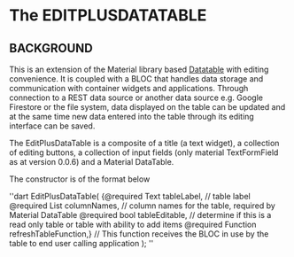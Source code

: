 # The EDITPLUSDATATABLE

## BACKGROUND
This is an extension of the  Material library based [Datatable](https://api.flutter.dev/flutter/material/DataTable-class.html) with editing convenience. 
It is coupled with a BLOC that handles data storage and communication with container widgets and applications. Through connection to a REST data source 
or another data source e.g. Google Firestore or the file system, data displayed on the table can be updated and at the same time new data entered into 
the table through its editing interface can be saved.

The EditPlusDataTable is a composite of a title (a text widget), a collection of editing buttons, a collection of input fields (only material TextFormField as at version 0.0.6) and a Material DataTable. 

The constructor is of the format below

''dart
  EditPlusDataTable(
    {@required Text tableLabel,                // table label
     @required List<String> columnNames,       // column names for the table, required by Material DataTable
     @required bool tableEditable,             // determine if this is a read only table or table with ability to add items
     @required Function refreshTableFunction,} // This function receives the BLOC in use by the table to end user calling application
  );
''